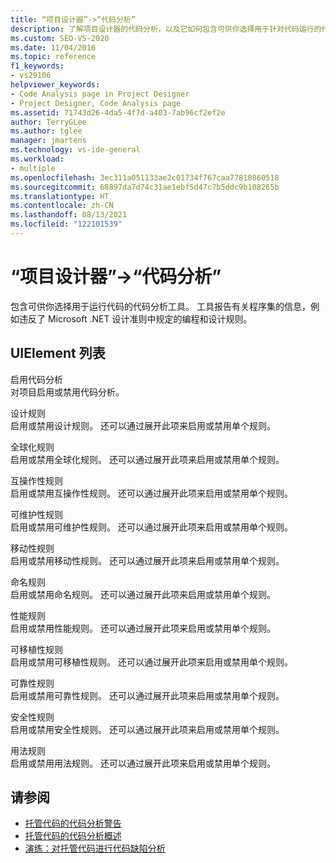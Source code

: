 ```yaml
---
title: “项目设计器”->“代码分析”
description: 了解项目设计器的代码分析，以及它如何包含可供你选择用于针对代码运行的代码分析工具。
ms.custom: SEO-VS-2020
ms.date: 11/04/2016
ms.topic: reference
f1_keywords:
- vs29106
helpviewer_keywords:
- Code Analysis page in Project Designer
- Project Designer, Code Analysis page
ms.assetid: 71743d26-4da5-4f7d-a403-7ab96cf2ef2e
author: TerryGLee
ms.author: tglee
manager: jmartens
ms.technology: vs-ide-general
ms.workload:
- multiple
ms.openlocfilehash: 3ec311a051133ae2c01734f767caa77810860518
ms.sourcegitcommit: 68897da7d74c31ae1ebf5d47c7b5ddc9b108265b
ms.translationtype: HT
ms.contentlocale: zh-CN
ms.lasthandoff: 08/13/2021
ms.locfileid: "122101539"
---
```

# <a name="code-analysis-project-designer"></a>“项目设计器”->“代码分析”

包含可供你选择用于运行代码的代码分析工具。 工具报告有关程序集的信息，例如违反了 Microsoft .NET 设计准则中规定的编程和设计规则。

## <a name="uielement-list"></a>UIElement 列表

启用代码分析\
对项目启用或禁用代码分析。

设计规则\
启用或禁用设计规则。 还可以通过展开此项来启用或禁用单个规则。

全球化规则\
启用或禁用全球化规则。 还可以通过展开此项来启用或禁用单个规则。

互操作性规则\
启用或禁用互操作性规则。 还可以通过展开此项来启用或禁用单个规则。

可维护性规则\
启用或禁用可维护性规则。 还可以通过展开此项来启用或禁用单个规则。

移动性规则\
启用或禁用移动性规则。 还可以通过展开此项来启用或禁用单个规则。

命名规则\
启用或禁用命名规则。 还可以通过展开此项来启用或禁用单个规则。

性能规则\
启用或禁用性能规则。 还可以通过展开此项来启用或禁用单个规则。

可移植性规则\
启用或禁用可移植性规则。 还可以通过展开此项来启用或禁用单个规则。

可靠性规则\
启用或禁用可靠性规则。 还可以通过展开此项来启用或禁用单个规则。

安全性规则\
启用或禁用安全性规则。 还可以通过展开此项来启用或禁用单个规则。

用法规则\
启用或禁用用法规则。 还可以通过展开此项来启用或禁用单个规则。

## <a name="see-also"></a>请参阅

- [托管代码的代码分析警告](/dotnet/fundamentals/code-analysis/quality-rules/index)
- [托管代码的代码分析概述](../../code-quality/code-analysis-for-managed-code-overview.md)
- [演练：对托管代码进行代码缺陷分析](../../code-quality/walkthrough-analyzing-managed-code-for-code-defects.md)
